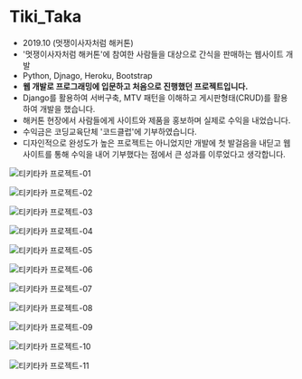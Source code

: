 # Tiki_Taka

- 2019.10 (멋쟁이사자처럼 해커톤)
- '멋쟁이사자처럼 해커톤'에 참여한 사람들을 대상으로 간식을 판매하는 웹사이트 개발
- Python, Djnago, Heroku, Bootstrap
- **웹 개발로 프로그래밍에 입문하고 처음으로 진행했던 프로젝트입니다.**
- Django를 활용하여 서버구축, MTV 패턴을 이해하고 게시판형태(CRUD)를 활용 하여 개발을 했습니다.
- 해커톤 현장에서 사람들에게 사이트와 제품을 홍보하며 실제로 수익을 내었습니다.
- 수익금은 코딩교육단체 '코드클럽'에 기부하였습니다.
- 디자인적으로 완성도가 높은 프로젝트는 아니었지만 개발에 첫 발걸음을 내딛고 웹사이트를 통해 수익을 내어 기부했다는 점에서 큰 성과를 이루었다고 생각합니다.



![티키타카 프로젝트-01](https://user-images.githubusercontent.com/41064875/104459323-ef950e80-55ef-11eb-92ae-0141156cc20d.png)

![티키타카 프로젝트-02](https://user-images.githubusercontent.com/41064875/104459341-f4f25900-55ef-11eb-98a0-c93ab8ddf8ae.png)

![티키타카 프로젝트-03](https://user-images.githubusercontent.com/41064875/104459356-f885e000-55ef-11eb-873c-96f9d8d6016f.png)

![티키타카 프로젝트-04](https://user-images.githubusercontent.com/41064875/104459359-fa4fa380-55ef-11eb-9371-54f45bec22ec.png)

![티키타카 프로젝트-05](https://user-images.githubusercontent.com/41064875/104459366-fc196700-55ef-11eb-8a2e-8384dbe85236.png)

![티키타카 프로젝트-06](https://user-images.githubusercontent.com/41064875/104459373-fd4a9400-55ef-11eb-9ec0-bb63099d315f.png)

![티키타카 프로젝트-07](https://user-images.githubusercontent.com/41064875/104459378-ffacee00-55ef-11eb-9f3a-0e1523f5b74e.png)

![티키타카 프로젝트-08](https://user-images.githubusercontent.com/41064875/104459384-00de1b00-55f0-11eb-88a0-5444b3ac60e5.png)

![티키타카 프로젝트-09](https://user-images.githubusercontent.com/41064875/104459388-020f4800-55f0-11eb-8f99-4f82dec67f91.png)

![티키타카 프로젝트-10](https://user-images.githubusercontent.com/41064875/104459393-0471a200-55f0-11eb-9bf1-b93cb0b184de.png)

![티키타카 프로젝트-11](https://user-images.githubusercontent.com/41064875/104459401-06d3fc00-55f0-11eb-94d4-de47e850bc01.png)



